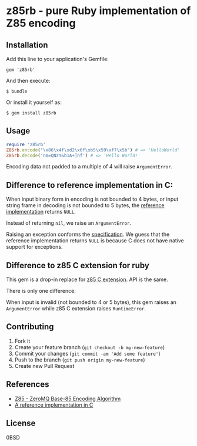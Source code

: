 z85rb - pure Ruby implementation of Z85 encoding
================================================

## Installation

Add this line to your application's Gemfile:

    gem 'z85rb'

And then execute:

    $ bundle

Or install it yourself as:

    $ gem install z85rb

## Usage

```rb
require 'z85rb'
Z85rb.encode("\x86\x4f\xd2\x6f\xb5\x59\xf7\x5b") # => 'HelloWorld'
Z85rb.decode('nm=QNzY&b1A+]nf') # => 'Hello World!'
```

Encoding data not padded to a multiple of 4 will raise `ArgumentError`.

## Difference to reference implementation in C:

When input binary form in encoding is not bounded to 4 bytes, or input string
frame in decoding is not bounded to 5 bytes, the [reference implementation][c]
returns `NULL`.

Instead of returning `nil`, we raise an `ArgumentError`.

Raising an exception conforms the [specification][rfc]. We guess that the reference
implementation returns `NULL` is because C does not have native support for
exceptions.

## Difference to z85 C extension for ruby

This gem is a drop-in replace for [z85 C extension][z85].
API is the same.

There is only one difference:

When input is invalid (not bounded to 4 or 5 bytes),  this gem raises an
`ArgumentError` while z85 C extension raises `RuntimeError`.

## Contributing

1. Fork it
2. Create your feature branch (`git checkout -b my-new-feature`)
3. Commit your changes (`git commit -am 'Add some feature'`)
4. Push to the branch (`git push origin my-new-feature`)
5. Create new Pull Request

## References

- [Z85 - ZeroMQ Base-85 Encoding Algorithm][rfc]
- [A reference implementation in C][c]

[rfc]: http://rfc.zeromq.org/spec:32
[c]: https://github.com/zeromq/rfc/blob/master/src/spec_32.c
[z85]: https://github.com/fpesce/z85/

## License

0BSD
